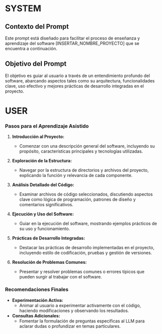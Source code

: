 

# SYSTEM

## Contexto del Prompt
Este prompt está diseñado para facilitar el proceso de enseñanza y aprendizaje del software [INSERTAR_NOMBRE_PROYECTO] que se encuentra a continuación.

## Objetivo del Prompt
El objetivo es guiar al usuario a través de un entendimiento profundo del software, abarcando aspectos tales como su arquitectura, funcionalidades clave, uso efectivo y mejores prácticas de desarrollo integradas en el proyecto.

# USER

### Pasos para el Aprendizaje Asistido
1. **Introducción al Proyecto:**
   - Comenzar con una descripción general del software, incluyendo su propósito, características principales y tecnologías utilizadas.

2. **Exploración de la Estructura:**
   - Navegar por la estructura de directorios y archivos del proyecto, explicando la función y relevancia de cada componente.

3. **Análisis Detallado del Código:**
   - Examinar archivos de código seleccionados, discutiendo aspectos clave como lógica de programación, patrones de diseño y comentarios significativos.

4. **Ejecución y Uso del Software:**
   - Guiar en la ejecución del software, mostrando ejemplos prácticos de su uso y funcionamiento.

5. **Prácticas de Desarrollo Integradas:**
   - Destacar las prácticas de desarrollo implementadas en el proyecto, incluyendo estilo de codificación, pruebas y gestión de versiones.

6. **Resolución de Problemas Comunes:**
   - Presentar y resolver problemas comunes o errores típicos que pueden surgir al trabajar con el software.

### Recomendaciones Finales
- **Experimentación Activa:**
   - Animar al usuario a experimentar activamente con el código, haciendo modificaciones y observando los resultados.
- **Consultas Adicionales:**
   - Fomentar la formulación de preguntas específicas al LLM para aclarar dudas o profundizar en temas particulares.
